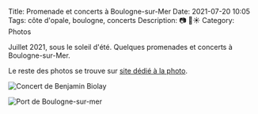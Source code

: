 Title: Promenade et concerts à Boulogne-sur-Mer
Date: 2021-07-20 10:05
Tags: côte d'opale, boulogne, concerts
Description: 📷 🎸☀️
Category: Photos

Juillet 2021, sous le soleil d'été. Quelques promenades et concerts à Boulogne-sur-Mer.

Le reste des photos se trouve sur [site dédié à la photo](https://photos.loeuillet.org/index.php?/category/755).

![Concert de Benjamin Biolay]({static}/images/promenade-concerts-boulogne/biolay.jpg#mid "Concert de Benjamin Biolay")

![Port de Boulogne-sur-mer]({static}/images/promenade-concerts-boulogne/boulogne.jpg#full "Port de Boulogne-sur-mer")

